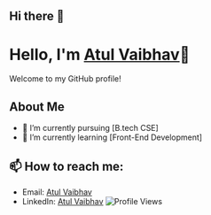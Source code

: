 ## Hi there 👋

# Hello, I'm [Atul Vaibhav](https://github.com/Atul-vaibhav)👋

Welcome to my GitHub profile!

## About Me
- 🔭 I’m currently pursuing [B.tech CSE]
- 🌱 I’m currently learning [Front-End Development]

## 📫 How to reach me:
- Email: [Atul Vaibhav](mailto:atulvaibhav1234@gmail.com)
- LinkedIn: [Atul Vaibhav](https://www.linkedin.com/in/atul-vaibhav7)
![Profile Views](https://profile-counter.glitch.me/AtulVaibhav/count.svg)
